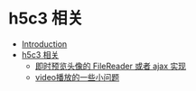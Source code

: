# h5c3 相关

* [Introduction](README.md)
* [h5c3 相关](README.md)
    * [即时预览头像的 FileReader 或者 ajax 实现](FileReader.md)
    * [video播放的一些小问题](video播放的一些小问题.md)

